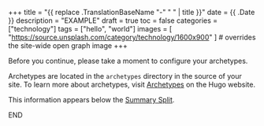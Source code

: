 +++
title = "{{ replace .TranslationBaseName "-" " " | title }}"
date = {{ .Date }}
description = "EXAMPLE"
draft = true
toc = false
categories = ["technology"]
tags = ["hello", "world"]
images = [
	"https://source.unsplash.com/category/technology/1600x900"
] # overrides the site-wide open graph image
+++

Before you continue, please take a moment to configure your archetypes.

Archetypes are located in the `archetypes` directory in the source of your site. To learn more about archetypes, visit [Archetypes](https://gohugo.io/content-management/archetypes/) on the Hugo website.

<!--more-->
This information appears below the [Summary Split](https://gohugo.io/content-management/summaries/).

END
